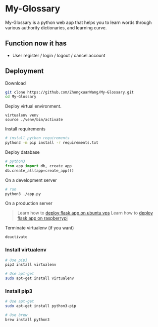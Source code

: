 # My-Glossary  
My-Glossary is a python web app that helps you to learn words through various authority dictionaries, and learning curve. 

## Function now it has
* User register / login / logout / cancel account


## Deployment
Download
```bash
git clone https://github.com/ZhongxuanWang/My-Glossary.git
cd My-Glossary
```
Deploy virtual environment.
```
virtualenv venv
source ./venv/bin/activate
```
Install requirements
```bash 
# install python requirements
python3 -m pip install -r requirements.txt
```
Deploy database
```python
# python3
from app import db, create_app
db.create_all(app=create_app())
```
On a development server
```bash 
# run
python3 ./app.py
```
On a production server
> Learn how to [deploy flask app on ubuntu vps](https://blog.joseaniceto.com/ubuntu-vps.html)
> Learn how to [deploy flask app on raspberrypi](https://www.raspberrypi-spy.co.uk/2018/12/running-flask-under-nginx-raspberry-pi/)

Terminate virtualenv  (if you want)
```bash
deactivate
```
### Install virtualenv
```bash
# Use pip3
pip3 install virtualenv
```
```bash
# Use apt-get
sudo apt-get install virtualenv
```
### Install pip3
```bash
# Use apt-get
sudo apt-get install python3-pip
```
```bash
# Use brew
brew install python3
```
